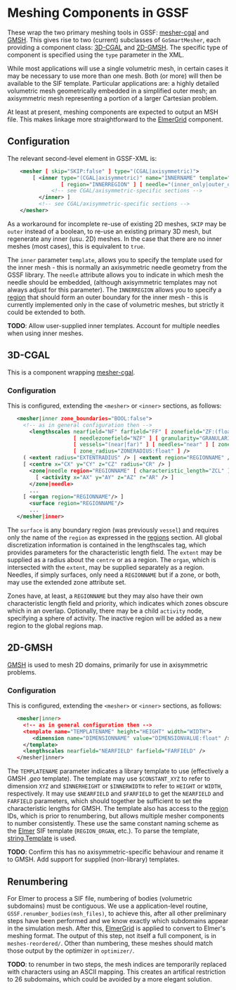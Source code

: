 # Meshing Components in GSSF

These wrap the two primary meshing tools in GSSF: [mesher-cgal](../tools/mesher-cgal.md) and
[GMSH](http://gmsh.info). This gives rise to two (current) subclasses of
`GoSmartMesher`, each providing a component class: [3D-CGAL](#cgal) and
[2D-GMSH](#gmsh). The specific type of component is specified using
the `type` parameter in the XML.

While most applications will use a single volumetric mesh, in certain cases it
may be necessary to use more than one mesh. Both (or more) will then be
available to the SIF template. Particular applications are: a highly detailed
volumetric mesh geometrically embedded in a simplified outer mesh; an
axisymmetric mesh representing a portion of a larger Cartesian problem.

At least at present, meshing components are expected to output an MSH file. This
makes linkage more straightforward to the [ElmerGrid](elmergrid.md) component.

## Configuration

The relevant second-level element in GSSF-XML is:

```xml
    <mesher [ skip="SKIP:false" ] type="(CGAL|axisymmetric)">
        [ <inner type="(CGAL|axisymmetric)" name="INNERNAME" template="TEMPLATE"
                 [ region="INNERREGION" ] [ needle="(inner_only|outer_only|both):both" ]>
              <!-- see CGAL/axisymmetric-specific sections -->
          </inner> ]
          <!-- see CGAL/axisymmetric-specific sections -->
    </mesher>
```

As a workaround for incomplete re-use of existing 2D meshes, `SKIP` may be
`outer` instead of a boolean, to re-use an existing primary 3D mesh, but
regenerate any inner (usu. 2D) meshes. In the case that there are no inner
meshes (most cases), this is equivalent to `true`.

The `inner` parameter `template`, allows you to specify the template used for
the inner mesh - this is normally an axisymmetric needle geometry from the GSSF
library. The `needle` attribute allows you to indicate in which mesh the needle
should be embedded, (although axisymmetric templates may not always adjust for
this parameter). The `INNERREGION` allows you to specify a [region](regions.md)
that should form an outer boundary for the inner mesh - this is currently implemented
only in the case of volumetric meshes, but strictly it could be extended to both.

**TODO**: Allow user-supplied inner templates. Account for multiple needles when
using inner meshes.

## 3D-CGAL

This is a component wrapping [mesher-cgal](../tools/mesher-cgal.md).

### Configuration

This is configured, extending the `<mesher>` or `<inner>` sections, as follows:

```xml
   <mesher|inner zone_boundaries="BOOL:false">
     <!-- as in general configuration then -->
       <lengthscales nearfield="NF" farfield="FF" [ zonefield="ZF:(float|'ignore')" ]
                     [ needlezonefield="NZF" ] [ granularity="GRANULARITY:float" ]
                     [ vessels="(near|far)" ] [ needles="near" ] [ zones="solid" ]
                     [ zone_radius="ZONERADIUS:float" ] />
     ( <extent radius="EXTENTRADIUS" /> | <extent region="REGIONNAME" /> )
     [ <centre x="CX" y="CY" z="CZ" radius="CR" /> ]
       <zone|needle region="REGIONNAME" [ characteristic_length="ZCL" ] [ priority="ZP" ]>
         [ <activity x="AX" y="AY" z="AZ" r="AR" /> ]
       </zone|needle>
       ...
     [ <organ region="REGIONNAME"/> ]
       <surface region="REGIONNAME"/>
       ...
   </mesher|inner>
```

The `surface` is any boundary region (was previously `vessel`) and requires only
the name of the `region` as expressed in the [regions](regions.md) section. All
global discretization information is contained in the lengthscales tag, which
provides parameters for the characteristic length field. The `extent` may be
supplied as a radius about the `centre` or as a region. The `organ`, which is
intersected with the `extent`, may be supplied separately as a region. Needles,
if simply surfaces, only need a `REGIONNAME` but if a zone, or both, may use the
extended zone attribute set.

Zones have, at least, a `REGIONNAME` but they may also have their own
characteristic length field and priority, which indicates which zones obscure
which in an overlap. Optionally, there may be a child `activity` node,
specifying a sphere of activity. The inactive region will be added as a new
region to the global regions map.

## 2D-GMSH

[GMSH](http://gmsh.info) is used to mesh 2D domains, primarily for use in
axisymmetric problems.

### Configuration

This is configured, extending the `<mesher>` or `<inner>` sections, as follows:

```xml
   <mesher|inner>
     <!-- as in general configuration then -->
     <template name="TEMPLATENAME" height="HEIGHT" width="WIDTH">
        <dimension name="DIMENSIONNAME" value="DIMENSIONVALUE:float" />
     </template>
     <lengthscales nearfield="NEARFIELD" farfield="FARFIELD" />
   </mesher|inner>
```

The `TEMPLATENAME` parameter indicates a library template to use (effectively a
GMSH *.geo* template). The template may use `$CONSTANT_XYZ` to refer to
dimension `XYZ` and `$INNERHEIGHT` or `$INNERWIDTH` to refer to `HEIGHT` or
`WIDTH`, respectively. It may use `$NEARFIELD` and `$FARFIELD` to get the
`NEARFIELD` and `FARFIELD` parameters, which should together be sufficient to
set the characteristic lengths for GMSH. The template also has access to the
[region](regions.md) IDs, which is prior to renumbering, but allows multiple
mesher components to number consistently. These use the same constant naming
scheme as the [Elmer](elmer.md) SIF template (`REGION_ORGAN`, etc.). To parse
the template,
[string.Template](https://docs.python.org/3/library/string.html#template-strings)
is used.

**TODO**: Confirm this has no axisymmetric-specific behaviour and rename it to
GMSH. Add support for supplied (non-library) templates.

## Renumbering

For Elmer to process a SIF file, numbering of bodies (volumetric subdomains)
must be contiguous. We use a application-level routine,
`GSSF.renumber_bodies(msh_files)`, to achieve this,
after all other preliminary steps have been performed and we know exactly
which subdomains appear in the simulation mesh. After this,
[ElmerGrid](elmergrid.md) is applied to convert to Elmer's meshing format. The output of
this step, not itself a full component, is in `meshes-reordered/`. Other than
numbering, these meshes should match those output by the optimizer in `optimizer/`.

**TODO**: to renumber in two steps, the mesh indices are temporarily replaced with
characters using an ASCII mapping. This creates an artifical restriction to 26
subdomains, which could be avoided by a more elegant solution.
